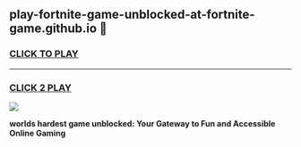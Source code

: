 
## play-fortnite-game-unblocked-at-fortnite-game.github.io 👋
<h3>
<a href="https://premium.freeplayer.one?title=play-fortnite-game-unblocked-at-fortnite-game.github.io&ref=14F">CLICK TO PLAY</a></h3>
<hr>

<h3>
<a href="https://premium.freeplayer.one?title=play-fortnite-game-unblocked-at-fortnite-game.github.io&ref=14F">CLICK 2 PLAY</a>
  
</h3>

<a href="https://premium.freeplayer.one?title=play-fortnite-game-unblocked-at-fortnite-game.github.io&ref=12F/"><img src="https://clearcache.store/games.png"></a>


**worlds hardest game unblocked: Your Gateway to Fun and Accessible Online Gaming**

